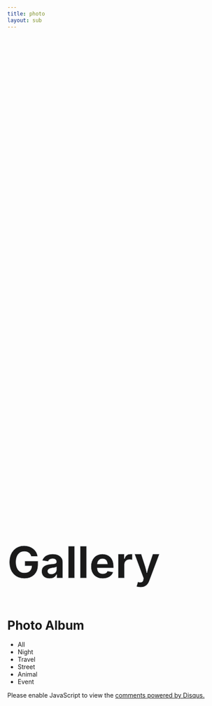 ```yaml
---
title: photo
layout: sub
---
```


<!-- Header Start -->
<div class="container-fluid bg-primary d-flex align-items-center mb-5 py-5" id="home" style="min-height: 25vh;"></div>
<!-- Header End -->

<!-- Portfolio Start -->
<div class="container-fluid pt-5 pb-3" id="portfolio">
    <div class="container">
        <div class="position-relative d-flex align-items-center justify-content-center">
            <h1 class="display-1 text-uppercase text-white" style="-webkit-text-stroke: 1px #dee2e6;font-size: 100px;">Gallery</h1>
            <h1 class="position-absolute text-uppercase text-primary">Photo Album</h1>
        </div>
        <div class="row">
            <div class="col-12 text-center mb-2">
                <ul class="list-inline mb-4" id="portfolio-flters">
                    <li class="btn btn-sm btn-outline-primary m-1 active"  data-filter="*">All</li>
                    <li class="btn btn-sm btn-outline-primary m-1" data-filter=".first">Night</li>
                    <li class="btn btn-sm btn-outline-primary m-1" data-filter=".second">Travel</li>
                    <li class="btn btn-sm btn-outline-primary m-1" data-filter=".third">Street</li>
                    <li class="btn btn-sm btn-outline-primary m-1" data-filter=".fourth">Animal</li>
                    <li class="btn btn-sm btn-outline-primary m-1" data-filter=".fifth">Event</li>
                </ul>
            </div>
        </div>
        <div class="row portfolio-container">
            <div class="col-lg-4 col-md-6 mb-4 portfolio-item first">
                <div class="position-relative overflow-hidden mb-2">
                    <img class="img-fluid rounded w-100" src="img/album/shadow-min.JPG" alt="">
                    <div class="portfolio-btn bg-primary d-flex align-items-center justify-content-center">
                        <a href="img/album/shadow-min.JPG" data-lightbox="portfolio">
                            <i class="fa fa-plus text-white" style="font-size: 60px;"></i>
                        </a>
                    </div>
                </div>
            </div>
            <div class="col-lg-4 col-md-6 mb-4 portfolio-item first">
                <div class="position-relative overflow-hidden mb-2">
                    <img class="img-fluid rounded w-100" src="img/album/comparision-min.jpg" alt="">
                    <div class="portfolio-btn bg-primary d-flex align-items-center justify-content-center">
                        <a href="img/album/comparision-min.jpg" data-lightbox="portfolio">
                            <i class="fa fa-plus text-white" style="font-size: 60px;"></i>
                        </a>
                    </div>
                </div>
            </div>
            <div class="col-lg-4 col-md-6 mb-4 portfolio-item second">
                <div class="position-relative overflow-hidden mb-2">
                    <img class="img-fluid rounded w-100" src="img/album/taxi-min.JPG" alt="">
                    <div class="portfolio-btn bg-primary d-flex align-items-center justify-content-center">
                        <a href="img/album/taxi-min.JPG" data-lightbox="portfolio">
                            <i class="fa fa-plus text-white" style="font-size: 60px;"></i>
                        </a>
                    </div>
                </div>
            </div>
            <div class="col-lg-4 col-md-6 mb-4 portfolio-item third">
                <div class="position-relative overflow-hidden mb-2">
                    <img class="img-fluid rounded w-100" src="img/album/mirror-min.JPG" alt="">
                    <div class="portfolio-btn bg-primary d-flex align-items-center justify-content-center">
                        <a href="img/album/mirror-min.JPG" data-lightbox="portfolio">
                            <i class="fa fa-plus text-white" style="font-size: 60px;"></i>
                        </a>
                    </div>
                </div>
            </div>
            <div class="col-lg-4 col-md-6 mb-4 portfolio-item third">
                <div class="position-relative overflow-hidden mb-2">
                    <img class="img-fluid rounded w-100" src="img/album/bike-min.JPG" alt="">
                    <div class="portfolio-btn bg-primary d-flex align-items-center justify-content-center">
                        <a href="img/album/bike-min.JPG" data-lightbox="portfolio">
                            <i class="fa fa-plus text-white" style="font-size: 60px;"></i>
                        </a>
                    </div>
                </div>
            </div>
            <div class="col-lg-4 col-md-6 mb-4 portfolio-item third">
                <div class="position-relative overflow-hidden mb-2">
                    <img class="img-fluid rounded w-100" src="img/album/three-min.JPG" alt="">
                    <div class="portfolio-btn bg-primary d-flex align-items-center justify-content-center">
                        <a href="img/album/three-min.JPG" data-lightbox="portfolio">
                            <i class="fa fa-plus text-white" style="font-size: 60px;"></i>
                        </a>
                    </div>
                </div>
            </div>
            <div class="col-lg-4 col-md-6 mb-4 portfolio-item second">
                <div class="position-relative overflow-hidden mb-2">
                    <img class="img-fluid rounded w-100" src="img/album/train-min.JPG" alt="">
                    <div class="portfolio-btn bg-primary d-flex align-items-center justify-content-center">
                        <a href="img/album/train-min.JPG" data-lightbox="portfolio">
                            <i class="fa fa-plus text-white" style="font-size: 60px;"></i>
                        </a>
                    </div>
                </div>
            </div>
            <div class="col-lg-4 col-md-6 mb-4 portfolio-item second">
                <div class="position-relative overflow-hidden mb-2">
                    <img class="img-fluid rounded w-100" src="img/album/starring-min.JPG" alt="">
                    <div class="portfolio-btn bg-primary d-flex align-items-center justify-content-center">
                        <a href="img/album/starring-min.JPG" data-lightbox="portfolio">
                            <i class="fa fa-plus text-white" style="font-size: 60px;"></i>
                        </a>
                    </div>
                </div>
            </div>
            <div class="col-lg-4 col-md-6 mb-4 portfolio-item fifth">
                <div class="position-relative overflow-hidden mb-2">
                    <img class="img-fluid rounded w-100" src="img/album/handsome-min.JPG" alt="">
                    <div class="portfolio-btn bg-primary d-flex align-items-center justify-content-center">
                        <a href="img/album/handsome-min.JPG" data-lightbox="portfolio">
                            <i class="fa fa-plus text-white" style="font-size: 60px;"></i>
                        </a>
                    </div>
                </div>
            </div>
            <div class="col-lg-4 col-md-6 mb-4 portfolio-item third">
                <div class="position-relative overflow-hidden mb-2">
                    <img class="img-fluid rounded w-100" src="img/album/summervibe-min.JPG" alt="">
                    <div class="portfolio-btn bg-primary d-flex align-items-center justify-content-center">
                        <a href="img/album/summervibe-min.JPG" data-lightbox="portfolio">
                            <i class="fa fa-plus text-white" style="font-size: 60px;"></i>
                        </a>
                    </div>
                </div>
            </div>
            <div class="col-lg-4 col-md-6 mb-4 portfolio-item fifth">
                <div class="position-relative overflow-hidden mb-2">
                    <img class="img-fluid rounded w-100" src="img/album/god-min.JPG" alt="">
                    <div class="portfolio-btn bg-primary d-flex align-items-center justify-content-center">
                        <a href="img/album/god-min.JPG" data-lightbox="portfolio">
                            <i class="fa fa-plus text-white" style="font-size: 60px;"></i>
                        </a>
                    </div>
                </div>
            </div>
            <div class="col-lg-4 col-md-6 mb-4 portfolio-item fifth">
                <div class="position-relative overflow-hidden mb-2">
                    <img class="img-fluid rounded w-100" src="img/album/descending-min.JPG" alt="">
                    <div class="portfolio-btn bg-primary d-flex align-items-center justify-content-center">
                        <a href="img/album/descending-min.JPG" data-lightbox="portfolio">
                            <i class="fa fa-plus text-white" style="font-size: 60px;"></i>
                        </a>
                    </div>
                </div>
            </div>
            <div class="col-lg-4 col-md-6 mb-4 portfolio-item fourth">
                <div class="position-relative overflow-hidden mb-2">
                    <img class="img-fluid rounded w-100" src="img/album/hog-min.JPG" alt="">
                    <div class="portfolio-btn bg-primary d-flex align-items-center justify-content-center">
                        <a href="img/album/hog-min.JPG" data-lightbox="portfolio">
                            <i class="fa fa-plus text-white" style="font-size: 60px;"></i>
                        </a>
                    </div>
                </div>
            </div>
            <div class="col-lg-4 col-md-6 mb-4 portfolio-item first">
                <div class="position-relative overflow-hidden mb-2">
                    <img class="img-fluid rounded w-100" src="img/album/dual-min.JPG" alt="">
                    <div class="portfolio-btn bg-primary d-flex align-items-center justify-content-center">
                        <a href="img/album/dual-min.JPG" data-lightbox="portfolio">
                            <i class="fa fa-plus text-white" style="font-size: 60px;"></i>
                        </a>
                    </div>
                </div>
            </div>
            <div class="col-lg-4 col-md-6 mb-4 portfolio-item third">
                <div class="position-relative overflow-hidden mb-2">
                    <img class="img-fluid rounded w-100" src="img/album/fatherlove-min.JPG" alt="">
                    <div class="portfolio-btn bg-primary d-flex align-items-center justify-content-center">
                        <a href="img/album/fatherlove-min.JPG" data-lightbox="portfolio">
                            <i class="fa fa-plus text-white" style="font-size: 60px;"></i>
                        </a>
                    </div>
                </div>
            </div>
            <div class="col-lg-4 col-md-6 mb-4 portfolio-item fifth">
                <div class="position-relative overflow-hidden mb-2">
                    <img class="img-fluid rounded w-100" src="img/album/selling-min.JPG" alt="">
                    <div class="portfolio-btn bg-primary d-flex align-items-center justify-content-center">
                        <a href="img/album/selling-min.JPG" data-lightbox="portfolio">
                            <i class="fa fa-plus text-white" style="font-size: 60px;"></i>
                        </a>
                    </div>
                </div>
            </div>
            <div class="col-lg-4 col-md-6 mb-4 portfolio-item fourth">
                <div class="position-relative overflow-hidden mb-2">
                    <img class="img-fluid rounded w-100" src="img/album/sparow-min.jpg" alt="">
                    <div class="portfolio-btn bg-primary d-flex align-items-center justify-content-center">
                        <a href="img/album/sparow-min.jpg" data-lightbox="portfolio">
                            <i class="fa fa-plus text-white" style="font-size: 60px;"></i>
                        </a>
                    </div>
                </div>
            </div>
            <div class="col-lg-4 col-md-6 mb-4 portfolio-item fifth">
                <div class="position-relative overflow-hidden mb-2">
                    <img class="img-fluid rounded w-100" src="img/album/handsup-min.JPG" alt="">
                    <div class="portfolio-btn bg-primary d-flex align-items-center justify-content-center">
                        <a href="img/album/handsup-min.JPG" data-lightbox="portfolio">
                            <i class="fa fa-plus text-white" style="font-size: 60px;"></i>
                        </a>
                    </div>
                </div>
            </div>
            <div class="col-lg-4 col-md-6 mb-4 portfolio-item first">
                <div class="position-relative overflow-hidden mb-2">
                    <img class="img-fluid rounded w-100" src="img/album/kiss1-min.JPG" alt="">
                    <div class="portfolio-btn bg-primary d-flex align-items-center justify-content-center">
                        <a href="img/album/kiss1-min.JPG" data-lightbox="portfolio">
                            <i class="fa fa-plus text-white" style="font-size: 60px;"></i>
                        </a>
                    </div>
                </div>
            </div>
            <div class="col-lg-4 col-md-6 mb-4 portfolio-item first">
                <div class="position-relative overflow-hidden mb-2">
                    <img class="img-fluid rounded w-100" src="img/album/kiss2-min.JPG" alt="">
                    <div class="portfolio-btn bg-primary d-flex align-items-center justify-content-center">
                        <a href="img/album/kiss2-min.JPG" data-lightbox="portfolio">
                            <i class="fa fa-plus text-white" style="font-size: 60px;"></i>
                        </a>
                    </div>
                </div>
            </div>
            <div class="col-lg-4 col-md-6 mb-4 portfolio-item fifth">
                <div class="position-relative overflow-hidden mb-2">
                    <img class="img-fluid rounded w-100" src="img/album/lightwave-min.JPG" alt="">
                    <div class="portfolio-btn bg-primary d-flex align-items-center justify-content-center">
                        <a href="img/album/lightwave-min.JPG" data-lightbox="portfolio">
                            <i class="fa fa-plus text-white" style="font-size: 60px;"></i>
                        </a>
                    </div>
                </div>
            </div>
            <div class="col-lg-4 col-md-6 mb-4 portfolio-item fifth">
                <div class="position-relative overflow-hidden mb-2">
                    <img class="img-fluid rounded w-100" src="img/album/maid-min.JPG" alt="">
                    <div class="portfolio-btn bg-primary d-flex align-items-center justify-content-center">
                        <a href="img/album/maid-min.JPG" data-lightbox="portfolio">
                            <i class="fa fa-plus text-white" style="font-size: 60px;"></i>
                        </a>
                    </div>
                </div>
            </div>
            <div class="col-lg-4 col-md-6 mb-4 portfolio-item fifth">
                <div class="position-relative overflow-hidden mb-2">
                    <img class="img-fluid rounded w-100" src="img/album/piano-min.JPG" alt="">
                    <div class="portfolio-btn bg-primary d-flex align-items-center justify-content-center">
                        <a href="img/album/piano-min.JPG" data-lightbox="portfolio">
                            <i class="fa fa-plus text-white" style="font-size: 60px;"></i>
                        </a>
                    </div>
                </div>
            </div>
            <div class="col-lg-4 col-md-6 mb-4 portfolio-item second">
                <div class="position-relative overflow-hidden mb-2">
                    <img class="img-fluid rounded w-100" src="img/album/shine-min.JPG" alt="">
                    <div class="portfolio-btn bg-primary d-flex align-items-center justify-content-center">
                        <a href="img/album/shine-min.JPG" data-lightbox="portfolio">
                            <i class="fa fa-plus text-white" style="font-size: 60px;"></i>
                        </a>
                    </div>
                </div>
            </div>
            <div class="col-lg-4 col-md-6 mb-4 portfolio-item second">
                <div class="position-relative overflow-hidden mb-2">
                    <img class="img-fluid rounded w-100" src="img/album/window-min.JPG" alt="">
                    <div class="portfolio-btn bg-primary d-flex align-items-center justify-content-center">
                        <a href="img/album/window-min.JPG" data-lightbox="portfolio">
                            <i class="fa fa-plus text-white" style="font-size: 60px;"></i>
                        </a>
                    </div>
                </div>
            </div>
            <div class="col-lg-4 col-md-6 mb-4 portfolio-item third">
                <div class="position-relative overflow-hidden mb-2">
                    <img class="img-fluid rounded w-100" src="img/album/walking-min.JPG" alt="">
                    <div class="portfolio-btn bg-primary d-flex align-items-center justify-content-center">
                        <a href="img/album/walking-min.JPG" data-lightbox="portfolio">
                            <i class="fa fa-plus text-white" style="font-size: 60px;"></i>
                        </a>
                    </div>
                </div>
            </div>
            <div class="col-lg-4 col-md-6 mb-4 portfolio-item third">
                <div class="position-relative overflow-hidden mb-2">
                    <img class="img-fluid rounded w-100" src="img/album/sunset-min.JPG" alt="">
                    <div class="portfolio-btn bg-primary d-flex align-items-center justify-content-center">
                        <a href="img/album/sunset-min.JPG" data-lightbox="portfolio">
                            <i class="fa fa-plus text-white" style="font-size: 60px;"></i>
                        </a>
                    </div>
                </div>
            </div>
            <div class="col-lg-4 col-md-6 mb-4 portfolio-item second">
                <div class="position-relative overflow-hidden mb-2">
                    <img class="img-fluid rounded w-100" src="img/album/cannon-min.JPG" alt="">
                    <div class="portfolio-btn bg-primary d-flex align-items-center justify-content-center">
                        <a href="img/album/cannon-min.JPG" data-lightbox="portfolio">
                            <i class="fa fa-plus text-white" style="font-size: 60px;"></i>
                        </a>
                    </div>
                </div>
            </div>
            <div class="col-lg-4 col-md-6 mb-4 portfolio-item fourth">
                <div class="position-relative overflow-hidden mb-2">
                    <img class="img-fluid rounded w-100" src="img/album/crane-min.JPG" alt="">
                    <div class="portfolio-btn bg-primary d-flex align-items-center justify-content-center">
                        <a href="img/album/crane-min.JPG" data-lightbox="portfolio">
                            <i class="fa fa-plus text-white" style="font-size: 60px;"></i>
                        </a>
                    </div>
                </div>
            </div>
            <div class="col-lg-4 col-md-6 mb-4 portfolio-item first">
                <div class="position-relative overflow-hidden mb-2">
                    <img class="img-fluid rounded w-100" src="img/album/capture-min.JPG" alt="">
                    <div class="portfolio-btn bg-primary d-flex align-items-center justify-content-center">
                        <a href="img/album/capture-min.JPG" data-lightbox="portfolio">
                            <i class="fa fa-plus text-white" style="font-size: 60px;"></i>
                        </a>
                    </div>
                </div>
            </div>
            <div class="col-lg-4 col-md-6 mb-4 portfolio-item fifth">
                <div class="position-relative overflow-hidden mb-2">
                    <img class="img-fluid rounded w-100" src="img/album/wheel-min.JPG" alt="">
                    <div class="portfolio-btn bg-primary d-flex align-items-center justify-content-center">
                        <a href="img/album/wheel-min.JPG" data-lightbox="portfolio">
                            <i class="fa fa-plus text-white" style="font-size: 60px;"></i>
                        </a>
                    </div>
                </div>
            </div>
            <div class="col-lg-4 col-md-6 mb-4 portfolio-item second">
                <div class="position-relative overflow-hidden mb-2">
                    <img class="img-fluid rounded w-100" src="img/album/luggage-min.JPG" alt="">
                    <div class="portfolio-btn bg-primary d-flex align-items-center justify-content-center">
                        <a href="img/album/luggage-min.JPG" data-lightbox="portfolio">
                            <i class="fa fa-plus text-white" style="font-size: 60px;"></i>
                        </a>
                    </div>
                </div>
            </div>
            <div class="col-lg-4 col-md-6 mb-4 portfolio-item second">
                <div class="position-relative overflow-hidden mb-2">
                    <img class="img-fluid rounded w-100" src="img/album/fishing-min.PNG" alt="">
                    <div class="portfolio-btn bg-primary d-flex align-items-center justify-content-center">
                        <a href="img/album/fishing-min.PNG" data-lightbox="portfolio">
                            <i class="fa fa-plus text-white" style="font-size: 60px;"></i>
                        </a>
                    </div>
                </div>
            </div>
            <div class="col-lg-4 col-md-6 mb-4 portfolio-item fifth">
                <div class="position-relative overflow-hidden mb-2">
                    <img class="img-fluid rounded w-100" src="img/album/bluegirl-min.JPG" alt="">
                    <div class="portfolio-btn bg-primary d-flex align-items-center justify-content-center">
                        <a href="img/album/bluegirl-min.JPG" data-lightbox="portfolio">
                            <i class="fa fa-plus text-white" style="font-size: 60px;"></i>
                        </a>
                    </div>
                </div>
            </div>
            <div class="col-lg-4 col-md-6 mb-4 portfolio-item fifth">
                <div class="position-relative overflow-hidden mb-2">
                    <img class="img-fluid rounded w-100" src="img/album/toy-min.JPG" alt="">
                    <div class="portfolio-btn bg-primary d-flex align-items-center justify-content-center">
                        <a href="img/album/toy-min.JPG" data-lightbox="portfolio">
                            <i class="fa fa-plus text-white" style="font-size: 60px;"></i>
                        </a>
                    </div>
                </div>
            </div>
            <div class="col-lg-4 col-md-6 mb-4 portfolio-item fifth">
                <div class="position-relative overflow-hidden mb-2">
                    <img class="img-fluid rounded w-100" src="img/album/watching-min.JPG" alt="">
                    <div class="portfolio-btn bg-primary d-flex align-items-center justify-content-center">
                        <a href="img/album/watching-min.JPG" data-lightbox="portfolio">
                            <i class="fa fa-plus text-white" style="font-size: 60px;"></i>
                        </a>
                    </div>
                </div>
            </div>
            <div class="col-lg-4 col-md-6 mb-4 portfolio-item second">
                <div class="position-relative overflow-hidden mb-2">
                    <img class="img-fluid rounded w-100" src="img/album/shadowcloud-min.JPG" alt="">
                    <div class="portfolio-btn bg-primary d-flex align-items-center justify-content-center">
                        <a href="img/album/shadowcloud-min.JPG" data-lightbox="portfolio">
                            <i class="fa fa-plus text-white" style="font-size: 60px;"></i>
                        </a>
                    </div>
                </div>
            </div>
            <div class="col-lg-4 col-md-6 mb-4 portfolio-item fourth">
                <div class="position-relative overflow-hidden mb-2">
                    <img class="img-fluid rounded w-100" src="img/album/seagull-min.JPG" alt="">
                    <div class="portfolio-btn bg-primary d-flex align-items-center justify-content-center">
                        <a href="img/album/seagull-min.JPG" data-lightbox="portfolio">
                            <i class="fa fa-plus text-white" style="font-size: 60px;"></i>
                        </a>
                    </div>
                </div>
            </div>
            <div class="col-lg-4 col-md-6 mb-4 portfolio-item fifth">
                <div class="position-relative overflow-hidden mb-2">
                    <img class="img-fluid rounded w-100" src="img/album/blackrest-min.JPG" alt="">
                    <div class="portfolio-btn bg-primary d-flex align-items-center justify-content-center">
                        <a href="img/album/blackrest-min.JPG" data-lightbox="portfolio">
                            <i class="fa fa-plus text-white" style="font-size: 60px;"></i>
                        </a>
                    </div>
                </div>
            </div>
            <div class="col-lg-4 col-md-6 mb-4 portfolio-item fifth">
                <div class="position-relative overflow-hidden mb-2">
                    <img class="img-fluid rounded w-100" src="img/album/tatoogirl-min.JPG" alt="">
                    <div class="portfolio-btn bg-primary d-flex align-items-center justify-content-center">
                        <a href="img/album/tatoogirl-min.JPG" data-lightbox="portfolio">
                            <i class="fa fa-plus text-white" style="font-size: 60px;"></i>
                        </a>
                    </div>
                </div>
            </div>
            <div class="col-lg-4 col-md-6 mb-4 portfolio-item fifth">
                <div class="position-relative overflow-hidden mb-2">
                    <img class="img-fluid rounded w-100" src="img/album/jojo-min.JPG" alt="">
                    <div class="portfolio-btn bg-primary d-flex align-items-center justify-content-center">
                        <a href="img/album/jojo-min.JPG" data-lightbox="portfolio">
                            <i class="fa fa-plus text-white" style="font-size: 60px;"></i>
                        </a>
                    </div>
                </div>
            </div>
            <div class="col-lg-4 col-md-6 mb-4 portfolio-item fifth">
                <div class="position-relative overflow-hidden mb-2">
                    <img class="img-fluid rounded w-100" src="img/album/kiss-min.JPG" alt="">
                    <div class="portfolio-btn bg-primary d-flex align-items-center justify-content-center">
                        <a href="img/album/kiss-min.JPG" data-lightbox="portfolio">
                            <i class="fa fa-plus text-white" style="font-size: 60px;"></i>
                        </a>
                    </div>
                </div>
            </div>
            <!-- 11/11/2023 -->
            <div class="col-lg-4 col-md-6 mb-4 portfolio-item fifth">
                <div class="position-relative overflow-hidden mb-2">
                    <img class="img-fluid rounded w-100" src="img/album/makeup-min.JPG" alt="">
                    <div class="portfolio-btn bg-primary d-flex align-items-center justify-content-center">
                        <a href="img/album/makeup-min.JPG" data-lightbox="portfolio">
                            <i class="fa fa-plus text-white" style="font-size: 60px;"></i>
                        </a>
                    </div>
                </div>
            </div>
            <div class="col-lg-4 col-md-6 mb-4 portfolio-item second">
                <div class="position-relative overflow-hidden mb-2">
                    <img class="img-fluid rounded w-100" src="img/album/beachkissing-min.JPG" alt="">
                    <div class="portfolio-btn bg-primary d-flex align-items-center justify-content-center">
                        <a href="img/album/beachkissing-min.JPG" data-lightbox="portfolio">
                            <i class="fa fa-plus text-white" style="font-size: 60px;"></i>
                        </a>
                    </div>
                </div>
            </div>
            <div class="col-lg-4 col-md-6 mb-4 portfolio-item second">
                <div class="position-relative overflow-hidden mb-2">
                    <img class="img-fluid rounded w-100" src="img/album/beachlight-min.JPG" alt="">
                    <div class="portfolio-btn bg-primary d-flex align-items-center justify-content-center">
                        <a href="img/album/beachlight-min.JPG" data-lightbox="portfolio">
                            <i class="fa fa-plus text-white" style="font-size: 60px;"></i>
                        </a>
                    </div>
                </div>
            </div>
            <div class="col-lg-4 col-md-6 mb-4 portfolio-item second">
                <div class="position-relative overflow-hidden mb-2">
                    <img class="img-fluid rounded w-100" src="img/album/lonelywalking-min.JPG" alt="">
                    <div class="portfolio-btn bg-primary d-flex align-items-center justify-content-center">
                        <a href="img/album/lonelywalking-min.JPG" data-lightbox="portfolio">
                            <i class="fa fa-plus text-white" style="font-size: 60px;"></i>
                        </a>
                    </div>
                </div>
            </div>
            <div class="col-lg-4 col-md-6 mb-4 portfolio-item second">
                <div class="position-relative overflow-hidden mb-2">
                    <img class="img-fluid rounded w-100" src="img/album/lonelycrane-min.JPG" alt="">
                    <div class="portfolio-btn bg-primary d-flex align-items-center justify-content-center">
                        <a href="img/album/lonelycrane-min.JPG" data-lightbox="portfolio">
                            <i class="fa fa-plus text-white" style="font-size: 60px;"></i>
                        </a>
                    </div>
                </div>
            </div>
            <div class="col-lg-4 col-md-6 mb-4 portfolio-item second">
                <div class="position-relative overflow-hidden mb-2">
                    <img class="img-fluid rounded w-100" src="img/album/captain-min.JPG" alt="">
                    <div class="portfolio-btn bg-primary d-flex align-items-center justify-content-center">
                        <a href="img/album/captain-min.JPG" data-lightbox="portfolio">
                            <i class="fa fa-plus text-white" style="font-size: 60px;"></i>
                        </a>
                    </div>
                </div>
            </div>
            <div class="col-lg-4 col-md-6 mb-4 portfolio-item second">
                <div class="position-relative overflow-hidden mb-2">
                    <img class="img-fluid rounded w-100" src="img/album/distantcity-min.JPG" alt="">
                    <div class="portfolio-btn bg-primary d-flex align-items-center justify-content-center">
                        <a href="img/album/distantcity-min.JPG" data-lightbox="portfolio">
                            <i class="fa fa-plus text-white" style="font-size: 60px;"></i>
                        </a>
                    </div>
                </div>
            </div>
            <div class="col-lg-4 col-md-6 mb-4 portfolio-item fifth">
                <div class="position-relative overflow-hidden mb-2">
                    <img class="img-fluid rounded w-100" src="img/album/viewing-min.JPG" alt="">
                    <div class="portfolio-btn bg-primary d-flex align-items-center justify-content-center">
                        <a href="img/album/viewing-min.JPG" data-lightbox="portfolio">
                            <i class="fa fa-plus text-white" style="font-size: 60px;"></i>
                        </a>
                    </div>
                </div>
            </div>
            <div class="col-lg-4 col-md-6 mb-4 portfolio-item first">
                <div class="position-relative overflow-hidden mb-2">
                    <img class="img-fluid rounded w-100" src="img/album/darklight-min.JPG" alt="">
                    <div class="portfolio-btn bg-primary d-flex align-items-center justify-content-center">
                        <a href="img/album/darklight-min.JPG" data-lightbox="portfolio">
                            <i class="fa fa-plus text-white" style="font-size: 60px;"></i>
                        </a>
                    </div>
                </div>
            </div>
            <div class="col-lg-4 col-md-6 mb-4 portfolio-item fifth">
                <div class="position-relative overflow-hidden mb-2">
                    <img class="img-fluid rounded w-100" src="img/album/doubleshadow-min.JPG" alt="">
                    <div class="portfolio-btn bg-primary d-flex align-items-center justify-content-center">
                        <a href="img/album/doubleshadow-min.JPG" data-lightbox="portfolio">
                            <i class="fa fa-plus text-white" style="font-size: 60px;"></i>
                        </a>
                    </div>
                </div>
            </div>
            <div class="col-lg-4 col-md-6 mb-4 portfolio-item third">
                <div class="position-relative overflow-hidden mb-2">
                    <img class="img-fluid rounded w-100" src="img/album/icawindow-min.JPG" alt="">
                    <div class="portfolio-btn bg-primary d-flex align-items-center justify-content-center">
                        <a href="img/album/icawindow-min.JPG" data-lightbox="portfolio">
                            <i class="fa fa-plus text-white" style="font-size: 60px;"></i>
                        </a>
                    </div>
                </div>
            </div>
            <div class="col-lg-4 col-md-6 mb-4 portfolio-item third">
                <div class="position-relative overflow-hidden mb-2">
                    <img class="img-fluid rounded w-100" src="img/album/icalight-min.JPG" alt="">
                    <div class="portfolio-btn bg-primary d-flex align-items-center justify-content-center">
                        <a href="img/album/icalight-min.JPG" data-lightbox="portfolio">
                            <i class="fa fa-plus text-white" style="font-size: 60px;"></i>
                        </a>
                    </div>
                </div>
            </div>
            <!-- More Photos -->
        </div>
    </div>
</div>

<!-- Portfolio End -->

<!-- Portfolio Start -->
<!-- <div class="container-fluid pt-5 pb-3" id="portfolio">
    <div class="container">
        <div class="position-relative d-flex align-items-center justify-content-center">
            <h1 class="display-1 text-uppercase text-white" style="-webkit-text-stroke: 1px #dee2e6;">Gallery</h1>
            <h1 class="position-absolute text-uppercase text-primary">Drawing Album</h1>
        </div>
        <div class="row">
            <div class="col-12 text-center mb-2">
                <ul class="list-inline mb-4" id="portfolio-flters">
                    <li class="btn btn-sm btn-outline-primary m-1 active"  data-filter="*">All</li>
                    <li class="btn btn-sm btn-outline-primary m-1" data-filter=".first">Design</li>
                    <li class="btn btn-sm btn-outline-primary m-1" data-filter=".second">Development</li>
                    <li class="btn btn-sm btn-outline-primary m-1" data-filter=".third">Marketing</li>
                </ul>
            </div>
        </div>
        <div class="row portfolio-container">
            <div class="col-lg-4 col-md-6 mb-4 portfolio-item first">
                <div class="position-relative overflow-hidden mb-2">
                    <img class="img-fluid rounded w-100" src="img/album/shadow.JPG" alt="">
                    <div class="portfolio-btn bg-primary d-flex align-items-center justify-content-center">
                        <a href="img/portfolio-1.jpg" data-lightbox="portfolio">
                            <i class="fa fa-plus text-white" style="font-size: 60px;"></i>
                        </a>
                    </div>
                </div>
            </div>
            
        </div>
    </div>
</div> -->
<!-- Portfolio End -->

<!-- Chat Start -->
<div class="disqus">
    <div id="disqus_thread"></div>
    <script>
        /**
        *  RECOMMENDED CONFIGURATION VARIABLES: EDIT AND UNCOMMENT THE SECTION BELOW TO INSERT DYNAMIC VALUES FROM YOUR PLATFORM OR CMS.
        *  LEARN WHY DEFINING THESE VARIABLES IS IMPORTANT: https://disqus.com/admin/universalcode/#configuration-variables    */
        var disqus_config = function () {
        this.page.url = PAGE_URL;  // Replace PAGE_URL with your page's canonical URL variable
        this.page.identifier = PAGE_IDENTIFIER; // Replace PAGE_IDENTIFIER with your page's unique identifier variable
        };
        (function() { // DON'T EDIT BELOW THIS LINE
        var d = document, s = d.createElement('script');
        s.src = 'https://photo-section.disqus.com/embed.js';
        s.setAttribute('data-timestamp', +new Date());
        (d.head || d.body).appendChild(s);
        })();
    </script>
    <noscript>Please enable JavaScript to view the <a href="https://disqus.com/?ref_noscript">comments powered by Disqus.</a></noscript>
</div>
<!-- Chat End -->

    